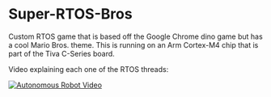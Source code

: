# Super-RTOS-Bros
Custom RTOS game that is based off the Google Chrome dino game but has a cool Mario Bros. theme. This is running on an Arm Cortex-M4 chip that is part of the Tiva C-Series board.

Video explaining each one of the RTOS threads:

[![Autonomous Robot Video](https://yt-embed.live/embed?v=cZn3h30I13I&t)](https://www.youtube.com/watch?v=cZn3h30I13I&t "Autonomous Robot Video")
